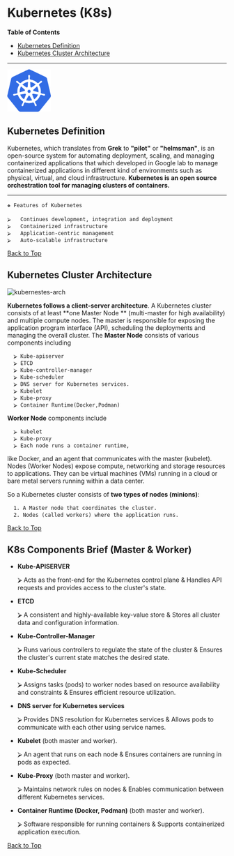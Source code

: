 # Kubernetes (K8s)
<a name="top"></a>
**Table of Contents**
- [Kubernetes Definition](https://github.com/saifulislam88/kubernetes/blob/main/Kubernetes%20Principle%20&%20Concept.md#kubernetes-definition)
- [Kubernetes Cluster Architecture](https://github.com/saifulislam88/kubernetes/blob/main/Kubernetes%20Principle%20&%20Concept.md#kubernetes-cluster-architecture)


----
<img src="https://github.com/kubernetes/kubernetes/raw/master/logo/logo.png" width="100">

## Kubernetes Definition

Kubernetes, which translates from **Grek** to **"pilot"** or **"helmsman"**, is an open-source system for automating deployment, scaling, 
and managing containerized applications that which developed in Google lab to manage containerized applications in different 
kind of environments such as physical, virtual, and cloud infrastructure. **Kubernetes is an open source orchestration 
tool for managing clusters of containers.**

----

    ❖ Features of Kubernetes
    
    ⮚	Continues development, integration and deployment
    ⮚	Containerized infrastructure
    ⮚	Application-centric management
    ⮚	Auto-scalable infrastructure
[Back to Top](#top)
## Kubernetes Cluster Architecture

![kubernestes-arch](https://github.com/saifulislam88/kubernetes/assets/68442870/e47edbad-e743-493b-a0d8-a9a1f4561b3a)




**Kubernetes follows a client-server architecture**. A Kubernetes cluster consists of at least **one Master Node ** (multi-master for high availability) and multiple compute nodes. 
The master is responsible  for exposing the application program interface (API), scheduling the deployments and managing the overall cluster. The **Master Node** consists of various components including
 
      ⮚ Kube-apiserver 
      ⮚ ETCD 
      ⮚ Kube-controller-manager
      ⮚ Kube-scheduler
      ⮚ DNS server for Kubernetes services.
      ⮚ Kubelet
      ⮚ Kube-proxy
      ⮚ Container Runtime(Docker,Podman)

**Worker Node** components include
 
      ⮚ kubelet 
      ⮚ Kube-proxy
      ⮚ Each node runs a container runtime, 
like Docker, and an agent that communicates with the master (kubelet). Nodes (Worker Nodes) expose compute, networking and storage resources to applications. They can be virtual machines (VMs) running in a cloud or bare metal servers running within a data center.

So a Kubernetes cluster consists of **two types of nodes (minions)**:

      1. A Master node that coordinates the cluster.
      2. Nodes (called workers) where the application runs.

[Back to Top](#top)

## K8s Components Brief (Master & Worker)

- **Kube-APISERVER**

     ⮚ Acts as the front-end for the Kubernetes control plane & Handles API requests and provides access to the cluster's state.
  
- **ETCD**

     ⮚ A consistent and highly-available key-value store & Stores all cluster data and configuration information.

- **Kube-Controller-Manager**

     ⮚ Runs various controllers to regulate the state of the cluster & Ensures the cluster's current state matches the desired state.

- **Kube-Scheduler**

     ⮚ Assigns tasks (pods) to worker nodes based on resource availability and constraints & Ensures efficient resource utilization.

- **DNS server for Kubernetes services**

     ⮚ Provides DNS resolution for Kubernetes services & Allows pods to communicate with each other using service names.

- **Kubelet** (both master and worker).

  ⮚  An agent that runs on each node  & Ensures containers are running in pods as expected.

- **Kube-Proxy** (both master and worker).

  ⮚ Maintains network rules on nodes & Enables communication between different Kubernetes services.

- **Container Runtime (Docker, Podman)** (both master and worker).

  ⮚  Software responsible for running containers & Supports containerized application execution.

[Back to Top](#top)




















[Kubernetes Definition]:https://github.com/saifulislam88/kubernetes/blob/main/Kubernetes%20Principle%20&%20Concept.md#Definition
[Kubernetes Cluster Architecture]: https://github.com/saifulislam88/kubernetes/blob/main/Kubernetes%20Principle%20&%20Concept.md#components-brief-master--worker
